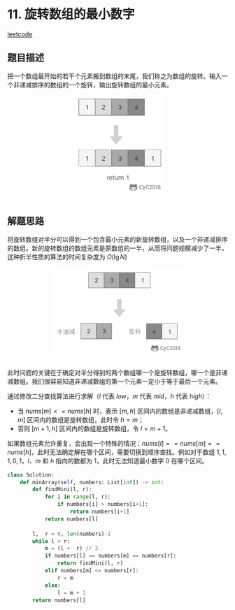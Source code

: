 
# 11. 旋转数组的最小数字

[leetcode](https://leetcode-cn.com/problems/xuan-zhuan-shu-zu-de-zui-xiao-shu-zi-lcof/)

## 题目描述

把一个数组最开始的若干个元素搬到数组的末尾，我们称之为数组的旋转。输入一个非递减排序的数组的一个旋转，输出旋转数组的最小元素。

<div align="center"> <img src="pics/0038204c-4b8a-42a5-921d-080f6674f989.png" width="210px"> </div><br>

## 解题思路

将旋转数组对半分可以得到一个包含最小元素的新旋转数组，以及一个非递减排序的数组。新的旋转数组的数组元素是原数组的一半，从而将问题规模减少了一半，这种折半性质的算法的时间复杂度为 $O(\lg N)$

<div align="center"> <img src="pics/424f34ab-a9fd-49a6-9969-d76b42251365.png" width="300px"> </div><br>

此时问题的关键在于确定对半分得到的两个数组哪一个是旋转数组，哪一个是非递减数组。我们很容易知道非递减数组的第一个元素一定小于等于最后一个元素。

通过修改二分查找算法进行求解（$l$ 代表 $low$，$m$ 代表 $mid$，$h$ 代表 $high$）：

- 当 $nums[m] <= nums[h]$ 时，表示 $[m, h]$ 区间内的数组是非递减数组，$[l, m]$ 区间内的数组是旋转数组，此时令 $h = m$；
- 否则 $[m + 1, h]$ 区间内的数组是旋转数组，令 $l = m + 1$。

如果数组元素允许重复，会出现一个特殊的情况：$nums[l] == nums[m] == nums[h]$，此时无法确定解在哪个区间，需要切换到顺序查找。例如对于数组 ${1,1,1,0,1}，l、m$ 和 $h$ 指向的数都为 $1$，此时无法知道最小数字 $0$ 在哪个区间。

```python
class Solution:
    def minArray(self, numbers: List[int]) -> int:
        def findMini(l, r):
            for i in range(l, r):
                if numbers[i] > numbers[i+1]:
                    return numbers[i+1]
            return numbers[l]

        l,  r = 0, len(numbers)-1
        while l < r:
            m = (l +  r) // 2
            if numbers[l] == numbers[m] == numbers[r]:
                return findMini(l, r)
            elif numbers[m] <= numbers[r]:
                r = m
            else:
                l = m + 1
        return numbers[l]

```
